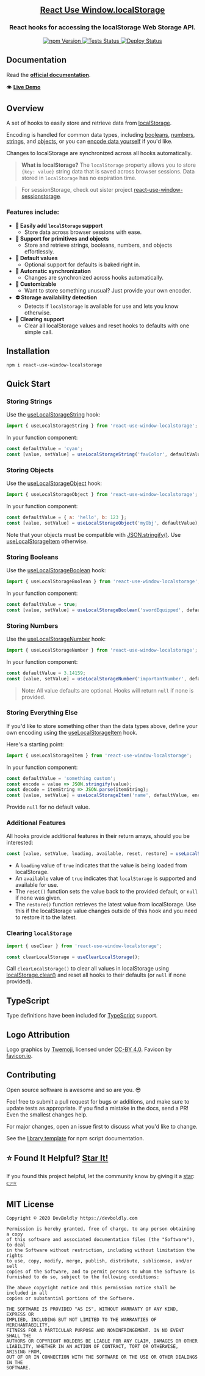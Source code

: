 <h2 align="center">
  <a href="https://github.com/devboldly/react-use-window-localstorage">React Use Window.localStorage</a>
</h2>
<h3 align="center">
  React hooks for accessing the localStorage Web Storage API.
</h3>
<p align="center">
  <a href="https://badge.fury.io/js/react-use-window-localstorage">
    <img src="https://badge.fury.io/js/react-use-window-localstorage.svg" alt="npm Version"/>
  </a>
  <a href="https://github.com/devboldly/react-use-window-localstorage/actions?query=workflow%3ATests">
    <img src="https://github.com/devboldly/react-use-window-localstorage/workflows/Tests/badge.svg" alt="Tests Status"/>
  </a>
  <a href="https://github.com/devboldly/react-use-window-localstorage/actions?query=workflow%3ADeploy">
    <img src="https://github.com/devboldly/react-use-window-localstorage/workflows/Deploy/badge.svg" alt="Deploy Status"/>
  </a>
</p>

## Documentation

Read the **[official documentation](https://devboldly.github.io/react-use-window-localstorage/)**.

👁️ **[Live Demo](https://devboldly.github.io/react-use-window-localstorage/useLocalStorageString#example)**

## Overview

A set of hooks to easily store and retrieve data from [localStorage](https://developer.mozilla.org/en-US/docs/Web/API/Window/localStorage).

Encoding is handled for common data types, including [booleans](https://devboldly.github.io/react-use-window-localstorage/useLocalStorageBoolean), [numbers](https://devboldly.github.io/react-use-window-localstorage/useLocalStorageNumber), [strings](https://devboldly.github.io/react-use-window-localstorage/useLocalStorageString), and [objects](https://devboldly.github.io/react-use-window-localstorage/useLocalStorageObject), or you can [encode data yourself](https://devboldly.github.io/react-use-window-localstorage/useLocalStorageItem) if you'd like.

Changes to localStorage are synchronized across all hooks automatically.

> **What is localStorage?** The `localStorage` property allows you to store `{key: value}` string data that is saved across browser sessions. Data stored in `localStorage` has no expiration time.

> For sessionStorage, check out sister project [react-use-window-sessionstorage](https://devboldly.github.io/react-use-window-sessionstorage).

### Features include:

- **💪 Easily add `localStorage` support**
  - Store data across browser sessions with ease.
- **🔢 Support for primitives and objects**
  - Store and retrieve strings, booleans, numbers, and objects effortlessly.
- **💁 Default values**
  - Optional support for defaults is baked right in.
- **🔄 Automatic synchronization**
  - Changes are synchronized across hooks automatically.
- **👾 Customizable**
  - Want to store something unusual? Just provide your own encoder.
- **⛔ Storage availability detection**
  - Detects if `localStorage` is available for use and lets you know otherwise.
- **🧼 Clearing support**
  - Clear all localStorage values and reset hooks to defaults with one simple call.

## Installation

```
npm i react-use-window-localstorage
```

## Quick Start

### Storing Strings

Use the [useLocalStorageString](https://devboldly.github.io/react-use-window-localstorage/useLocalStorageString) hook:

```jsx
import { useLocalStorageString } from 'react-use-window-localstorage';
```

In your function component:

```jsx
const defaultValue = 'cyan';
const [value, setValue] = useLocalStorageString('favColor', defaultValue);
```

### Storing Objects

Use the [useLocalStorageObject](https://devboldly.github.io/react-use-window-localstorage/useLocalStorageObject) hook:

```jsx
import { useLocalStorageObject } from 'react-use-window-localstorage';
```

In your function component:

```jsx
const defaultValue = { a: 'hello', b: 123 };
const [value, setValue] = useLocalStorageObject('myObj', defaultValue);
```

Note that your objects must be compatible with [JSON.stringify()](https://developer.mozilla.org/en-US/docs/Web/JavaScript/Reference/Global_Objects/JSON/stringify). Use [useLocalStorageItem](https://devboldly.github.io/react-use-window-localstorage/useLocalStorageItem) otherwise.

### Storing Booleans

Use the [useLocalStorageBoolean](https://devboldly.github.io/react-use-window-localstorage/useLocalStorageBoolean) hook:

```jsx
import { useLocalStorageBoolean } from 'react-use-window-localstorage';
```

In your function component:

```jsx
const defaultValue = true;
const [value, setValue] = useLocalStorageBoolean('swordEquipped', defaultValue);
```

### Storing Numbers

Use the [useLocalStorageNumber](https://devboldly.github.io/react-use-window-localstorage/useLocalStorageNumber) hook:

```jsx
import { useLocalStorageNumber } from 'react-use-window-localstorage';
```

In your function component:

```jsx
const defaultValue = 3.14159;
const [value, setValue] = useLocalStorageNumber('importantNumber', defaultValue);
```

> Note: All value defaults are optional. Hooks will return `null` if none is provided.

### Storing Everything Else

If you'd like to store something other than the data types above, define your own encoding using the [useLocalStorageItem](https://devboldly.github.io/react-use-window-localstorage/useLocalStorageItem) hook.

Here's a starting point:

```jsx
import { useLocalStorageItem } from 'react-use-window-localstorage';
```

In your function component:

```jsx
const defaultValue = 'something custom';
const encode = value => JSON.stringify(value);
const decode = itemString => JSON.parse(itemString);
const [value, setValue] = useLocalStorageItem('name', defaultValue, encode, decode);
```

Provide `null` for no default value.

### Additional Features

All hooks provide additional features in their return arrays, should you be interested:

```jsx
const [value, setValue, loading, available, reset, restore] = useLocalStorageString('favColor', 'cyan');
```

- A `loading` value of `true` indicates that the value is being loaded from localStorage.
- An `available` value of `true` indicates that `localStorage` is supported and available for use. 
- The `reset()` function sets the value back to the provided default, or `null` if none was given.
- The `restore()` function retrieves the latest value from localStorage. Use this if the localStorage value changes outside of this hook and you need to restore it to the latest.

### Clearing `localStorage`

```jsx
import { useClear } from 'react-use-window-localstorage';
```

```jsx
const clearLocalStorage = useClearLocalStorage();
```

Call `clearLocalStorage()` to clear all values in localStorage using [localStorage.clear()](https://developer.mozilla.org/en-US/docs/Web/API/Window/localStorage) 
and reset all hooks to their defaults (or `null` if none provided).

## TypeScript

Type definitions have been included for [TypeScript](https://www.typescriptlang.org/) support.

## Logo Attribution

Logo graphics by [Twemoji](https://github.com/twitter/twemoji), licensed under [CC-BY 4.0](https://creativecommons.org/licenses/by/4.0/). Favicon by [favicon.io](https://favicon.io/emoji-favicons/).

## Contributing

Open source software is awesome and so are you. 😎

Feel free to submit a pull request for bugs or additions, and make sure to update tests as appropriate. If you find a mistake in the docs, send a PR! Even the smallest changes help.

For major changes, open an issue first to discuss what you'd like to change.

See the [library template](https://tinyurl.com/ya3k258d) for npm script documentation.

## ⭐ Found It Helpful? [Star It!](https://github.com/devboldly/react-use-window-localstorage/stargazers)

If you found this project helpful, let the community know by giving it a [star](https://github.com/devboldly/react-use-window-localstorage/stargazers): [👉⭐](https://github.com/devboldly/react-use-window-localstorage/stargazers)

## MIT License

```
Copyright © 2020 DevBoldly https://devboldly.com

Permission is hereby granted, free of charge, to any person obtaining a copy
of this software and associated documentation files (the "Software"), to deal
in the Software without restriction, including without limitation the rights
to use, copy, modify, merge, publish, distribute, sublicense, and/or sell
copies of the Software, and to permit persons to whom the Software is
furnished to do so, subject to the following conditions:

The above copyright notice and this permission notice shall be included in all
copies or substantial portions of the Software.

THE SOFTWARE IS PROVIDED "AS IS", WITHOUT WARRANTY OF ANY KIND, EXPRESS OR
IMPLIED, INCLUDING BUT NOT LIMITED TO THE WARRANTIES OF MERCHANTABILITY,
FITNESS FOR A PARTICULAR PURPOSE AND NONINFRINGEMENT. IN NO EVENT SHALL THE
AUTHORS OR COPYRIGHT HOLDERS BE LIABLE FOR ANY CLAIM, DAMAGES OR OTHER
LIABILITY, WHETHER IN AN ACTION OF CONTRACT, TORT OR OTHERWISE, ARISING FROM,
OUT OF OR IN CONNECTION WITH THE SOFTWARE OR THE USE OR OTHER DEALINGS IN THE
SOFTWARE.
```